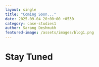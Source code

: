 ```yaml
---
layout: single
title: "Coming Soon..."
date: 2025-09-04 20:00:00 +0530
category: case-studies1
author: Sarang Deshmukh
featured-image: /assets/images/blog1.png
---
```


# Stay Tuned

